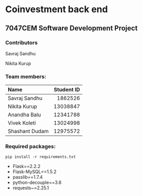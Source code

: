 # Coinvestment back end
## 7047CEM Software Development Project

### Contributors
Savraj Sandhu

Nikita Kurup

### Team members:

| **Name**       |  **Student ID** |
|:---------------|----------------:|
| Savraj Sandhu  |         1862526 |
| Nikita Kurup   |        13038847 |
| Anandha Balu   |        12341788 |
| Vivek Koleti   |        13024998 |
| Shashant Dudam |        12975572 |

### Required packages:
```commandline
pip install -r requirements.txt
```

* Flask==2.2.2
* Flask-MySQL==1.5.2
* passlib==1.7.4
* python-decouple==3.6
* requests~=2.25.1

